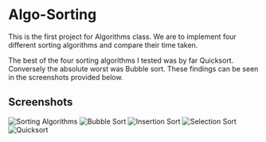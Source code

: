 # Algo-Sorting
This is the first project for Algorithms class. We are to implement four different sorting algorithms and compare their time taken.

The best of the four sorting algorithms I tested was by far Quicksort. Conversely the absolute worst was Bubble sort. These findings can be seen
in the screenshots provided below.

## Screenshots
![Sorting Algorithms](http://i.imgur.com/xUM7pvm.png)
![Bubble Sort](http://i.imgur.com/4ynjYPE.png)
![Insertion Sort](http://i.imgur.com/ug23ebh.png)
![Selection Sort](http://i.imgur.com/Yw67O0j.png)
![Quicksort](http://i.imgur.com/qaPIJEw.png)
